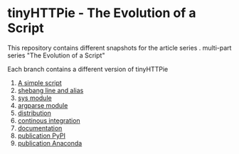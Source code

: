 # tinyHTTPie - The Evolution of a Script


This repository contains different snapshots for the article series [](). multi-part series "The Evolution of a Script"

Each branch contains a different version of tinyHTTPie

1. [A simple script](#)
2. [shebang line and alias](#)
3. [sys module](#)
4. [argparse module](#)
5. [distribution](#)
6. [continous integration](#)
7. [documentation](#)
8. [publication PyPI](#)
9. [publication Anaconda](#)
